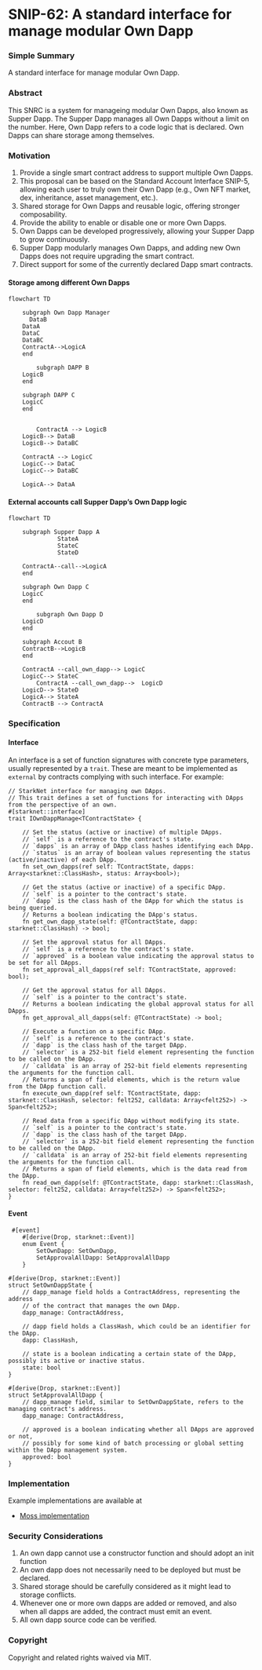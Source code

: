 # SNIP-62: A standard interface for manage modular Own Dapp

### Simple Summary

A standard interface for manage modular Own Dapp.

### Abstract

This SNRC is a system for manageing modular Own Dapps, also known as Supper Dapp. The Supper Dapp manages all Own Dapps without a limit on the number. Here, Own Dapp refers to a code logic that is declared. Own Dapps can share storage among themselves.

### Motivation

1. Provide a single smart contract address to support multiple Own Dapps.
2. This proposal can be based on the Standard Account Interface SNIP-5, allowing each user to truly own their Own Dapp (e.g., Own NFT market, dex, inheritance, asset management, etc.).
3. Shared storage for Own Dapps and reusable logic, offering stronger composability.
4. Provide the ability to enable or disable one or more Own Dapps.
5. Own Dapps can be developed progressively, allowing your Supper Dapp to grow continuously.
6. Supper Dapp modularly manages Own Dapps, and adding new Own Dapps does not require upgrading the smart contract.
7. Direct support for some of the currently declared Dapp smart contracts.

#### Storage among different Own Dapps

```mermaid
flowchart TD
    
    subgraph Own Dapp Manager
	  DataB
    DataA
    DataC
    DataBC
    ContractA-->LogicA
    end
   
		subgraph DAPP B
    LogicB
    end

    subgraph DAPP C
    LogicC
    end


		ContractA --> LogicB
    LogicB--> DataB
    LogicB--> DataBC

    ContractA --> LogicC
    LogicC--> DataC
    LogicC--> DataBC

    LogicA--> DataA
```

#### External accounts call Supper Dapp’s Own Dapp logic

```mermaid
flowchart TD
    
    subgraph Supper Dapp A
			  StateA
			  StateC
			  StateD
        
    ContractA--call-->LogicA
    end
   
    subgraph Own Dapp C
    LogicC
    end

		subgraph Own Dapp D
    LogicD
    end

    subgraph Accout B
    ContractB-->LogicB
    end

    ContractA --call_own_dapp--> LogicC
    LogicC--> StateC
		ContractA --call_own_dapp-->  LogicD
    LogicD--> StateD
    LogicA--> StateA
    ContractB --> ContractA
```

### Specification

#### Interface

An interface is a set of function signatures with concrete type parameters, usually represented by a `trait`. These are meant to be implemented as `external` by contracts complying with such interface. For example:

```cairo
// StarkNet interface for managing own DApps.
// This trait defines a set of functions for interacting with DApps from the perspective of an own.
#[starknet::interface]
trait IOwnDappManage<TContractState> {

    // Set the status (active or inactive) of multiple DApps.
    // `self` is a reference to the contract's state.
    // `dapps` is an array of DApp class hashes identifying each DApp.
    // `status` is an array of boolean values representing the status (active/inactive) of each DApp.
    fn set_own_dapps(ref self: TContractState, dapps: Array<starknet::ClassHash>, status: Array<bool>);

    // Get the status (active or inactive) of a specific DApp.
    // `self` is a pointer to the contract's state.
    // `dapp` is the class hash of the DApp for which the status is being queried.
    // Returns a boolean indicating the DApp's status.
    fn get_own_dapp_state(self: @TContractState, dapp: starknet::ClassHash) -> bool;

    // Set the approval status for all DApps.
    // `self` is a reference to the contract's state.
    // `approved` is a boolean value indicating the approval status to be set for all DApps.
    fn set_approval_all_dapps(ref self: TContractState, approved: bool);

    // Get the approval status for all DApps.
    // `self` is a pointer to the contract's state.
    // Returns a boolean indicating the global approval status for all DApps.
    fn get_approval_all_dapps(self: @TContractState) -> bool;

    // Execute a function on a specific DApp.
    // `self` is a reference to the contract's state.
    // `dapp` is the class hash of the target DApp.
    // `selector` is a 252-bit field element representing the function to be called on the DApp.
    // `calldata` is an array of 252-bit field elements representing the arguments for the function call.
    // Returns a span of field elements, which is the return value from the DApp function call.
    fn execute_own_dapp(ref self: TContractState, dapp: starknet::ClassHash, selector: felt252, calldata: Array<felt252>) -> Span<felt252>;

    // Read data from a specific DApp without modifying its state.
    // `self` is a pointer to the contract's state.
    // `dapp` is the class hash of the target DApp.
    // `selector` is a 252-bit field element representing the function to be called on the DApp.
    // `calldata` is an array of 252-bit field elements representing the arguments for the function call.
    // Returns a span of field elements, which is the data read from the DApp.
    fn read_own_dapp(self: @TContractState, dapp: starknet::ClassHash, selector: felt252, calldata: Array<felt252>) -> Span<felt252>;
}
```

#### Event

```cairo
 #[event]
    #[derive(Drop, starknet::Event)]
    enum Event {
        SetOwnDapp: SetOwnDapp,
        SetApprovalAllDapp: SetApprovalAllDapp
    }

#[derive(Drop, starknet::Event)]
struct SetOwnDappState {
    // dapp_manage field holds a ContractAddress, representing the address
    // of the contract that manages the own DApp.
    dapp_manage: ContractAddress,

    // dapp field holds a ClassHash, which could be an identifier for the DApp.
    dapp: ClassHash,

    // state is a boolean indicating a certain state of the DApp, possibly its active or inactive status.
    state: bool
}

#[derive(Drop, starknet::Event)]
struct SetApprovalAllDapp {
    // dapp_manage field, similar to SetOwnDappState, refers to the managing contract's address.
    dapp_manage: ContractAddress,

    // approved is a boolean indicating whether all DApps are approved or not,
    // possibly for some kind of batch processing or global setting within the DApp management system.
    approved: bool
}

```

### Implementation

Example implementations are available at

* [Moss implementation](https://github.com/mossdapp/superdapp)

### Security Considerations

1. An own dapp cannot use a constructor function and should adopt an init function
2. An own dapp does not necessarily need to be deployed but must be declared.
3. Shared storage should be carefully considered as it might lead to storage conflicts.
4. Whenever one or more own dapps are added or removed, and also when all dapps are added, the contract must emit an event.
5. All own dapp source code can be verified.

### Copyright

Copyright and related rights waived via MIT.
